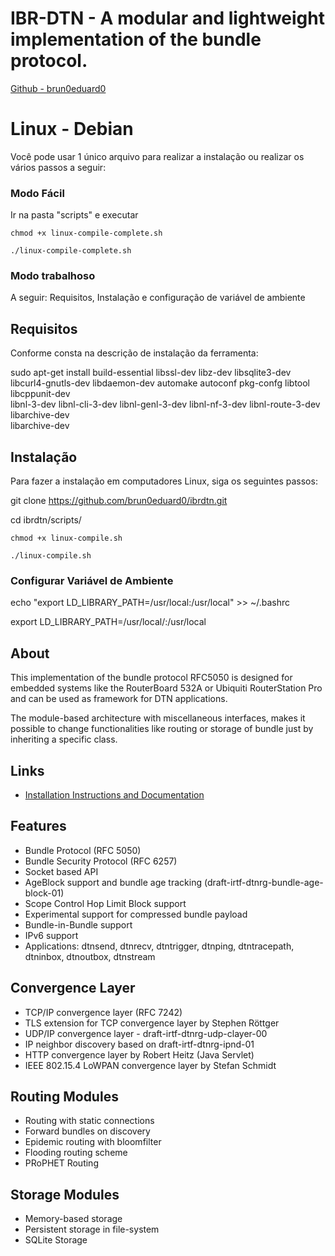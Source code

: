 IBR-DTN - A modular and lightweight implementation of the bundle protocol.
==========================================================================

[Github - brun0eduard0](https://github.com/brun0eduard0/ibrdtn)

# Linux - Debian #

Você pode usar 1 único arquivo para realizar a instalação ou realizar os vários passos a seguir:
### Modo Fácil ###
 Ir na pasta "scripts" e executar 

    chmod +x linux-compile-complete.sh

    ./linux-compile-complete.sh

### Modo trabalhoso ###

A seguir: Requisitos, Instalação e configuração de variável de ambiente

## Requisitos ##

Conforme consta na descrição de instalação da ferramenta:

sudo apt-get install build-essential libssl-dev libz-dev libsqlite3-dev \
    libcurl4-gnutls-dev libdaemon-dev automake autoconf pkg-confg libtool libcppunit-dev \
    libnl-3-dev libnl-cli-3-dev libnl-genl-3-dev libnl-nf-3-dev libnl-route-3-dev libarchive-dev \
    libarchive-dev

## Instalação ##

Para fazer a instalação em computadores Linux, siga os seguintes passos:

git clone https://github.com/brun0eduard0/ibrdtn.git

cd ibrdtn/scripts/

    chmod +x linux-compile.sh

    ./linux-compile.sh

### Configurar Variável de Ambiente ###

echo "export LD_LIBRARY_PATH=/usr/local:/usr/local" >> ~/.bashrc

export LD_LIBRARY_PATH=/usr/local/:/usr/local

## About ##

This implementation of the bundle protocol RFC5050 is designed for embedded
systems like the RouterBoard 532A or Ubiquiti RouterStation Pro and can be
used as framework for DTN applications.

The module-based architecture with miscellaneous interfaces, makes it possible
to change functionalities like routing or storage of bundle just by inheriting
a specific class.

## Links ##

 * [Installation Instructions and Documentation](https://github.com/ibrdtn/ibrdtn/wiki)

## Features ##

 * Bundle Protocol (RFC 5050)
 * Bundle Security Protocol (RFC 6257)
 * Socket based API
 * AgeBlock support and bundle age tracking (draft-irtf-dtnrg-bundle-age-block-01)
 * Scope Control Hop Limit Block support
 * Experimental support for compressed bundle payload
 * Bundle-in-Bundle support
 * IPv6 support
 * Applications: dtnsend, dtnrecv, dtntrigger, dtnping, dtntracepath, dtninbox, dtnoutbox, dtnstream

## Convergence Layer ##
 
  * TCP/IP convergence layer (RFC 7242)
  * TLS extension for TCP convergence layer by Stephen Röttger
  * UDP/IP convergence layer - draft-irtf-dtnrg-udp-clayer-00
  * IP neighbor discovery based on draft-irtf-dtnrg-ipnd-01
  * HTTP convergence layer by Robert Heitz (Java Servlet)
  * IEEE 802.15.4 LoWPAN convergence layer by Stefan Schmidt

## Routing Modules ##
 
  * Routing with static connections
  * Forward bundles on discovery
  * Epidemic routing with bloomfilter
  * Flooding routing scheme
  * PRoPHET Routing

## Storage Modules ##

  * Memory-based storage
  * Persistent storage in file-system
  * SQLite Storage
